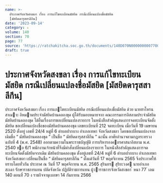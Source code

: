 ```yaml
---
name: >-
  ประกาศจังหวัดสงขลา เรื่อง การแก้ไขทะเบียนมัสยิด กรณีเปลี่ยนแปลงชื่อมัสยิด
  [มัสยิดดารุสสาลีกีน]
date: '2023-09-14'
category: ง
volume: 140
section: 70
page: 77
source: 'https://ratchakitcha.soc.go.th/documents/140D070N0000000007700.pdf'
draft: true
---
```


# ประกาศจังหวัดสงขลา เรื่อง การแก้ไขทะเบียนมัสยิด กรณีเปลี่ยนแปลงชื่อมัสยิด [มัสยิดดารุสสาลีกีน]

ประกาศจังหวัดสงขลา เรื่อง การแกไขทะเบียนมัสยิด กรณีเปลี่ยนแปลงชื่อมัสยิด ด้วย นายฮาโหรน สาเมาะ อิหมามประจํามัสยิดบ้านคลองขุด ผู้ได้รับมอบหมายจาก คณะกรรมการอิสลามประจํามัสยิด มัสยิดบ้านคลองขุด ได้ยื่นเรื่องการขอเปลี่ยนแปลงรายการ ในหนังสือสําคัญแสดงการจดทะเบียนจัดตั้งมัสยิด ขอเปลี่ยนแปลงชื่อของมัสยิดบ้านคลองขุด เลขทะเบียนที่ 212 จดทะเบียน เมื่อวันที่ 19 เมษายน 2520 ตั้งอยู่ เลขที่ 24/4 หมู่ที่ 6 ตําบลปากบาง อําเภอเทพา จังหวัดสงขลา โดยขอเปลี่ยนแปลงจากเดิมชื่อ “ มัสยิดบ้านคลองขุด ” เป็นชื่อ “ มัสยิดดารุสสาลีกีน ” ฉะนั้น อาศัยอํานาจตามกฎกระทรวงฉบับที่ 4 (พ.ศ. 2548) ออกตามความในพระราชบัญญัติ การบริหารองคกรศาสนาอิสลาม พ.ศ. 2540 ขอ 6/1 พนักงานเจ้าหน้าที่จึงมีคําสั่งเปลี่ยนแปลงรายการ ในหนังสือสําคัญแสดงการจดทะเบียนจัดตั้งมัสยิดจากเดิม มัสยิดบ้านคลองขุด ตั้งอยู่เลขที่ 24/4 หมู่ที่ 6 ตําบลปากบาง อําเภอเทพา จังหวัดสงขลา เปลี่ยนเป็นชื่อ “ มัสยิดดารุสสาลีกีน ” ตั้งแต่วันที่ 17 พฤศจิกายน 2565 จึงประกาศให้ทราบโดยทั่วกัน ประกาศ ณ วันที่ 17 พฤศจิกายน พ.ศ. 2565 สุรินทร สุริยะวงศ นายอําเภอสะเดา รักษาราชการแทน ปลัดจังหวัด ปฏิบัติราชการแทน ผู้วาราชการจังหวัดสงขลา ้ หนา 77 ่ เลม 140 ตอนที่ 70 ง ราชกิจจานุเบกษา 14 กันยายน 2566
